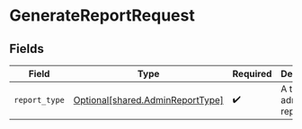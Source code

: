 # GenerateReportRequest


## Fields

| Field                                                                          | Type                                                                           | Required                                                                       | Description                                                                    |
| ------------------------------------------------------------------------------ | ------------------------------------------------------------------------------ | ------------------------------------------------------------------------------ | ------------------------------------------------------------------------------ |
| `report_type`                                                                  | [Optional[shared.AdminReportType]](undefined/models/shared/adminreporttype.md) | :heavy_check_mark:                                                             | A type of admin report.                                                        |